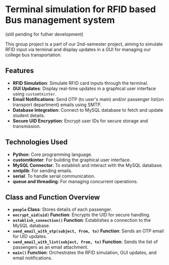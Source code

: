 # Terminal simulation for RFID based Bus management system

(still pending for futher development)

This group project is a part of our 2nd-semester project, aiming to simulate RFID input via terminal and display updates in a GUI for managing our college bus transportation.

## Features

- **RFID Simulation**: Simulate RFID card inputs through the terminal.
- **GUI Updates**: Display real-time updates in a graphical user interface using `customtkinter`.
- **Email Notifications**: Send OTP (to user's main) and/or passenger list(on transport department) emails using SMTP.
- **Database Integration**: Connect to MySQL database to fetch and update student details.
- **Secure UID Encryption**: Encrypt user IDs for secure storage and transmission.

## Technologies Used

- **Python**: Core programming language.
- **customtkinter**: For building the graphical user interface.
- **MySQL Connector**: To establish and interact with the MySQL database.
- **smtplib**: For sending emails.
- **serial**: To handle serial communication.
- **queue and threading**: For managing concurrent operations.

## Class and Function Overview

- **`people` Class**: Stores details of each passenger.
- **`encrypt_uid(uid)` Function**: Encrypts the UID for secure handling.
- **`establish_connection()` Function**: Establishes a connection to the MySQL database.
- **`send_email_with_otp(subject, From, to)` Function**: Sends an OTP email for UID updates.
- **`send_email_with_list(subject, From, to)` Function**: Sends the list of passengers as an email attachment.
- **`main()` Function**: Orchestrates the RFID simulation, GUI updates, and email notifications.
